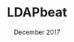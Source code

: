 ---
anchor: LDAPbeat
title: LDAPbeat
image: img/portfolio/ad.png
description: Beats are lightweight data shippers to capture all sorts of data such as logs, metrics or http responses. A data repository I noticed was missing a beat was Active Directory/Directory services in general. As a result I created LDAPbeat, this beat lets you periodically query AD/any service that uses LDAP. This is super useful if you are measuring user activity or monitoring for any suspicious activity. 
team: Single
date: December 2017
category: LDAPbeat
---